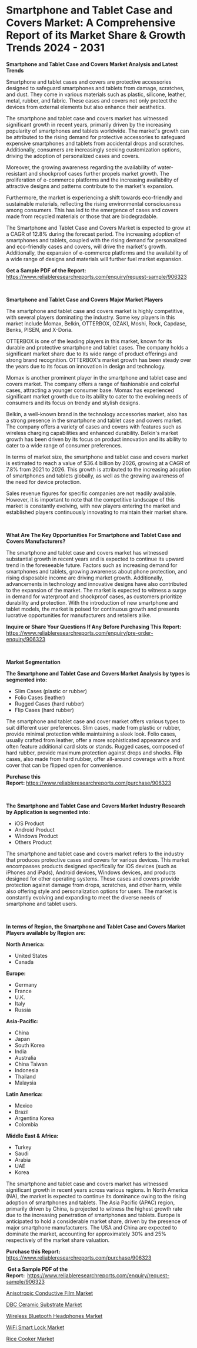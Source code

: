 <p><h1>Smartphone and Tablet Case and Covers Market: A Comprehensive Report of its Market Share & Growth Trends 2024 - 2031</h1></p><p><strong>Smartphone and Tablet Case and Covers Market Analysis and Latest Trends</strong></p>
<p><p>Smartphone and tablet cases and covers are protective accessories designed to safeguard smartphones and tablets from damage, scratches, and dust. They come in various materials such as plastic, silicone, leather, metal, rubber, and fabric. These cases and covers not only protect the devices from external elements but also enhance their aesthetics.</p><p>The smartphone and tablet case and covers market has witnessed significant growth in recent years, primarily driven by the increasing popularity of smartphones and tablets worldwide. The market's growth can be attributed to the rising demand for protective accessories to safeguard expensive smartphones and tablets from accidental drops and scratches. Additionally, consumers are increasingly seeking customization options, driving the adoption of personalized cases and covers.</p><p>Moreover, the growing awareness regarding the availability of water-resistant and shockproof cases further propels market growth. The proliferation of e-commerce platforms and the increasing availability of attractive designs and patterns contribute to the market's expansion.</p><p>Furthermore, the market is experiencing a shift towards eco-friendly and sustainable materials, reflecting the rising environmental consciousness among consumers. This has led to the emergence of cases and covers made from recycled materials or those that are biodegradable.</p><p>The Smartphone and Tablet Case and Covers Market is expected to grow at a CAGR of 12.8% during the forecast period. The increasing adoption of smartphones and tablets, coupled with the rising demand for personalized and eco-friendly cases and covers, will drive the market's growth. Additionally, the expansion of e-commerce platforms and the availability of a wide range of designs and materials will further fuel market expansion.</p></p>
<p><strong>Get a Sample PDF of the Report:&nbsp;</strong> <a href="https://www.reliableresearchreports.com/enquiry/request-sample/906323">https://www.reliableresearchreports.com/enquiry/request-sample/906323</a></p>
<p>&nbsp;</p>
<p><strong>Smartphone and Tablet Case and Covers Major Market Players</strong></p>
<p><p>The smartphone and tablet case and covers market is highly competitive, with several players dominating the industry. Some key players in this market include Momax, Belkin, OTTERBOX, OZAKI, Moshi, Rock, Capdase, Benks, PISEN, and X-Doria. </p><p>OTTERBOX is one of the leading players in this market, known for its durable and protective smartphone and tablet cases. The company holds a significant market share due to its wide range of product offerings and strong brand recognition. OTTERBOX's market growth has been steady over the years due to its focus on innovation in design and technology.</p><p>Momax is another prominent player in the smartphone and tablet case and covers market. The company offers a range of fashionable and colorful cases, attracting a younger consumer base. Momax has experienced significant market growth due to its ability to cater to the evolving needs of consumers and its focus on trendy and stylish designs.</p><p>Belkin, a well-known brand in the technology accessories market, also has a strong presence in the smartphone and tablet case and covers market. The company offers a variety of cases and covers with features such as wireless charging capabilities and enhanced durability. Belkin's market growth has been driven by its focus on product innovation and its ability to cater to a wide range of consumer preferences.</p><p>In terms of market size, the smartphone and tablet case and covers market is estimated to reach a value of $36.4 billion by 2026, growing at a CAGR of 7.8% from 2021 to 2026. This growth is attributed to the increasing adoption of smartphones and tablets globally, as well as the growing awareness of the need for device protection.</p><p>Sales revenue figures for specific companies are not readily available. However, it is important to note that the competitive landscape of this market is constantly evolving, with new players entering the market and established players continuously innovating to maintain their market share.</p></p>
<p>&nbsp;</p>
<p><strong>What Are The Key Opportunities For Smartphone and Tablet Case and Covers Manufacturers?</strong></p>
<p><p>The smartphone and tablet case and covers market has witnessed substantial growth in recent years and is expected to continue its upward trend in the foreseeable future. Factors such as increasing demand for smartphones and tablets, growing awareness about phone protection, and rising disposable income are driving market growth. Additionally, advancements in technology and innovative designs have also contributed to the expansion of the market. The market is expected to witness a surge in demand for waterproof and shockproof cases, as customers prioritize durability and protection. With the introduction of new smartphone and tablet models, the market is poised for continuous growth and presents lucrative opportunities for manufacturers and retailers alike.</p></p>
<p><strong>Inquire or Share Your Questions If Any Before Purchasing This Report:</strong> <a href="https://www.reliableresearchreports.com/enquiry/pre-order-enquiry/906323">https://www.reliableresearchreports.com/enquiry/pre-order-enquiry/906323</a></p>
<p>&nbsp;</p>
<p><strong>Market Segmentation</strong></p>
<p><strong>The Smartphone and Tablet Case and Covers Market Analysis by types is segmented into:</strong></p>
<p><ul><li>Slim Cases (plastic or rubber)</li><li>Folio Cases (leather)</li><li>Rugged Cases (hard rubber)</li><li>Flip Cases (hard rubber)</li></ul></p>
<p><p>The smartphone and tablet case and cover market offers various types to suit different user preferences. Slim cases, made from plastic or rubber, provide minimal protection while maintaining a sleek look. Folio cases, usually crafted from leather, offer a more sophisticated appearance and often feature additional card slots or stands. Rugged cases, composed of hard rubber, provide maximum protection against drops and shocks. Flip cases, also made from hard rubber, offer all-around coverage with a front cover that can be flipped open for convenience.</p></p>
<p><strong>Purchase this Report:&nbsp;</strong><a href="https://www.reliableresearchreports.com/purchase/906323">https://www.reliableresearchreports.com/purchase/906323</a></p>
<p>&nbsp;</p>
<p><strong>The Smartphone and Tablet Case and Covers Market Industry Research by Application is segmented into:</strong></p>
<p><ul><li>iOS Product</li><li>Android Product</li><li>Windows Product</li><li>Others Product</li></ul></p>
<p><p>The smartphone and tablet case and covers market refers to the industry that produces protective cases and covers for various devices. This market encompasses products designed specifically for iOS devices (such as iPhones and iPads), Android devices, Windows devices, and products designed for other operating systems. These cases and covers provide protection against damage from drops, scratches, and other harm, while also offering style and personalization options for users. The market is constantly evolving and expanding to meet the diverse needs of smartphone and tablet users.</p></p>
<p>&nbsp;</p>
<p><strong>In terms of Region, the Smartphone and Tablet Case and Covers Market Players available by Region are:</strong></p>
<p>
    <p> <strong> North America: </strong>
        <ul>
            <li>United States</li>
            <li>Canada</li>
        </ul>
        </p> 
    <p> <strong> Europe: </strong>
        <ul>
            <li>Germany</li>
            <li>France</li>
            <li>U.K.</li>
            <li>Italy</li>
            <li>Russia</li>
        </ul>
        </p> 
    <p> <strong> Asia-Pacific: </strong>
        <ul>
            <li>China</li>
            <li>Japan</li>
            <li>South Korea</li>
            <li>India</li>
            <li>Australia</li>
            <li>China Taiwan</li>
            <li>Indonesia</li>
            <li>Thailand</li>
            <li>Malaysia</li>
        </ul>
        </p> 
    <p> <strong> Latin America: </strong>
        <ul>
            <li>Mexico</li>
            <li>Brazil</li>
            <li>Argentina Korea</li>
            <li>Colombia</li>
        </ul>
        </p> 
    <p> <strong> Middle East & Africa: </strong>
        <ul>
            <li>Turkey</li>
            <li>Saudi</li>
            <li>Arabia</li>
            <li>UAE</li>
            <li>Korea</li>
        </ul>
    </p>
    </p>
<p><p>The smartphone and tablet case and covers market has witnessed significant growth in recent years across various regions. In North America (NA), the market is expected to continue its dominance owing to the rising adoption of smartphones and tablets. The Asia Pacific (APAC) region, primarily driven by China, is projected to witness the highest growth rate due to the increasing penetration of smartphones and tablets. Europe is anticipated to hold a considerable market share, driven by the presence of major smartphone manufacturers. The USA and China are expected to dominate the market, accounting for approximately 30% and 25% respectively of the market share valuation.</p></p>
<p><strong>Purchase this Report: </strong><a href="https://www.reliableresearchreports.com/purchase/906323">https://www.reliableresearchreports.com/purchase/906323</a></p>
<p>&nbsp;<strong>Get a Sample PDF of the Report:&nbsp;&nbsp;</strong><a href="https://www.reliableresearchreports.com/enquiry/request-sample/906323">https://www.reliableresearchreports.com/enquiry/request-sample/906323</a></p>
<p><strong></strong></p>
<p><p><a href="https://medium.com/@freedayundt/anisotropic-conductive-film-market-share-evolution-and-market-growth-trends-2024-2031-2f19950b715e">Anisotropic Conductive Film Market</a></p><p><a href="https://medium.com/@freedayundt/dbc-ceramic-substrate-market-size-and-market-trends-complete-industry-overview-2024-to-2031-811a4a0f4750">DBC Ceramic Substrate Market</a></p><p><a href="https://medium.com/@dritasmani2022/wireless-bluetooth-headphones-market-size-market-outlook-and-market-forecast-2024-to-2031-c6cdced759db">Wireless Bluetooth Headphones Market</a></p><p><a href="https://medium.com/@dritasmani2022/wifi-smart-lock-market-share-evolution-and-market-growth-trends-2024-2031-3b12838cd410">WiFi Smart Lock Market</a></p><p><a href="https://medium.com/@dritasmani2022/rice-cooker-market-furnishes-information-on-market-share-market-trends-and-market-growth-e81193d2effe">Rice Cooker Market</a></p></p>
